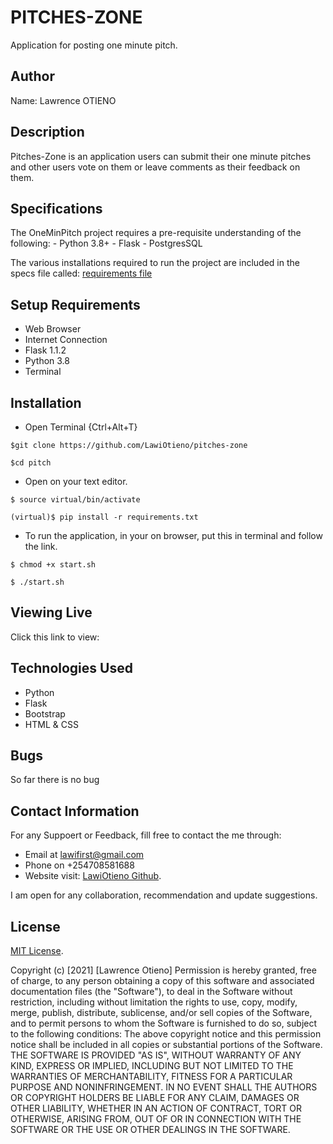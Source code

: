 # PITCHES-ZONE
Application for posting one minute pitch.

## Author

Name: Lawrence OTIENO

## Description
Pitches-Zone is an application users can submit their one minute pitches and other users vote on them or leave comments as their feedback on them.


## Specifications

The OneMinPitch project requires a pre-requisite understanding of the following:
    - Python 3.8+
    - Flask
    - PostgresSQL

The various installations required to run the project are included in the specs file called: [requirements file](requirements.txt)


## Setup Requirements
* Web Browser
* Internet Connection
* Flask 1.1.2
* Python 3.8
* Terminal


## Installation

* Open Terminal {Ctrl+Alt+T}

```
$git clone https://github.com/LawiOtieno/pitches-zone
```
```
$cd pitch
```
* Open on your text editor.
  
```
$ source virtual/bin/activate
```
```
(virtual)$ pip install -r requirements.txt 
```
* To run the application, in your on browser, put this in terminal and follow the link.

```
$ chmod +x start.sh
```
```
$ ./start.sh
```
## Viewing Live
Click this link to view:


## Technologies Used
* Python
* Flask
* Bootstrap
* HTML & CSS

## Bugs
So far there is no bug

## Contact Information
For any Suppoert or Feedback, fill free to contact the me through: 
* Email at lawifirst@gmail.com 
* Phone on +254708581688
* Website visit: [LawiOtieno Github](https://github.com/LawiOtieno).
<p>I am open for any collaboration, recommendation and update suggestions.</p>



## License
[MIT License](https://choosealicense.com/licenses/mit/).

Copyright (c) [2021] [Lawrence Otieno]
Permission is hereby granted, free of charge, to any person obtaining a copy
of this software and associated documentation files (the "Software"), to deal
in the Software without restriction, including without limitation the rights
to use, copy, modify, merge, publish, distribute, sublicense, and/or sell
copies of the Software, and to permit persons to whom the Software is
furnished to do so, subject to the following conditions:
The above copyright notice and this permission notice shall be included in all
copies or substantial portions of the Software.
THE SOFTWARE IS PROVIDED "AS IS", WITHOUT WARRANTY OF ANY KIND, EXPRESS OR
IMPLIED, INCLUDING BUT NOT LIMITED TO THE WARRANTIES OF MERCHANTABILITY,
FITNESS FOR A PARTICULAR PURPOSE AND NONINFRINGEMENT. IN NO EVENT SHALL THE
AUTHORS OR COPYRIGHT HOLDERS BE LIABLE FOR ANY CLAIM, DAMAGES OR OTHER
LIABILITY, WHETHER IN AN ACTION OF CONTRACT, TORT OR OTHERWISE, ARISING FROM,
OUT OF OR IN CONNECTION WITH THE SOFTWARE OR THE USE OR OTHER DEALINGS IN THE
SOFTWARE.